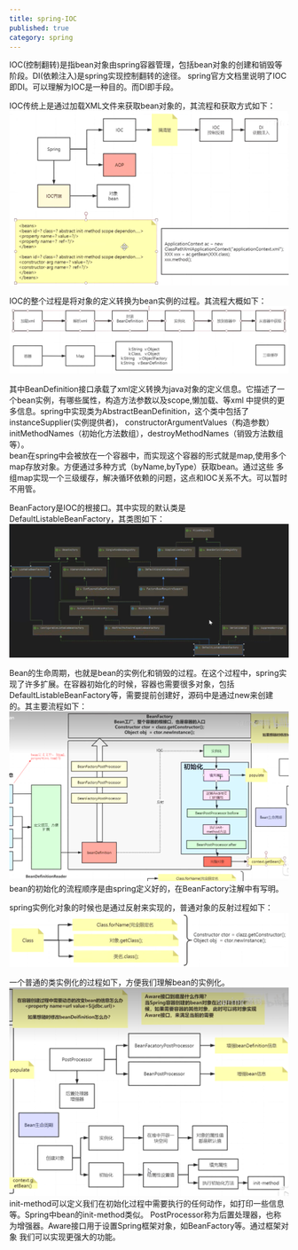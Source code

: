 ```yaml
---
title: spring-IOC
published: true
category: spring
---
```


IOC(控制翻转)是指bean对象由spring容器管理，包括bean对象的创建和销毁等阶段。DI(依赖注入)是spring实现控制翻转的途径。
spring官方文档里说明了IOC即DI。可以理解为IOC是一种目的。而DI即手段。

IOC传统上是通过加载XML文件来获取bean对象的，其流程和获取方式如下：      
![](/assets/spring/framework/ioc-1.png)     

IOC的整个过程是将对象的定义转换为bean实例的过程。其流程大概如下：        
![](/assets/spring/framework/IOC-2.png)     

其中BeanDefinition接口承载了xml定义转换为java对象的定义信息。它描述了一个bean实例，有哪些属性，构造方法参数以及scope,懒加载、等xml
中提供的更多信息。spring中实现类为AbstractBeanDefinition，这个类中包括了instanceSupplier(实例提供者)，
constructorArgumentValues（构造参数）initMethodNames（初始化方法数组），destroyMethodNames（销毁方法数组等）。            
bean在spring中会被放在一个容器中，而实现这个容器的形式就是map,使用多个map存放对象。方便通过多种方式（byName,byType）获取bean。通过这些
多组map实现一个三级缓存，解决循环依赖的问题，这点和IOC关系不大。可以暂时不用管。

BeanFactory是IOC的根接口。其中实现的默认类是DefaultListableBeanFactory，其类图如下：      
![](/assets/spring/framework/DefaultListableBeanFactory类图.png)

Bean的生命周期，也就是bean的实例化和销毁的过程。在这个过程中，spring实现了许多扩展。在容器初始化的时候，容器也需要很多对象，包括
DefaultListableBeanFactory等，需要提前创建好，源码中是通过new来创建的。其主要流程如下：      
![](/assets/spring/framework/bean的实例化.png)      
bean的初始化的流程顺序是由spring定义好的，在BeanFactory注解中有写明。

spring实例化对象的时候也是通过反射来实现的，普通对象的反射过程如下：       
![](/assets/spring/framework/反射创建对象的方法.png)

一个普通的类实例化的过程如下，方便我们理解bean的实例化。      
![](/assets/spring/framework/创建对象的过程和后置处理器的分类.png)
init-method可以定义我们在初始化过程中需要执行的任何动作，如打印一些信息等。Spring中bean的init-method类似。
PostProcessor称为后置处理器，也称为增强器。Aware接口用于设置Spring框架对象，如BeanFactory等。通过框架对象
我们可以实现更强大的功能。
